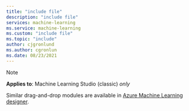 ```yaml
---
title: "include file"
description: "include file"
services: machine-learning
ms.service: machine-learning
ms.custom: "include file"
ms.topic: "include"
author: cjgronlund
ms.author: cgronlun
ms.date: 08/23/2021
---
```


> [!Note]
> **Applies to**:   Machine Learning Studio (classic) *only*
>
> Similar drag-and-drop modules are available in [Azure Machine Learning designer](/azure/machine-learning/concept-designer).
